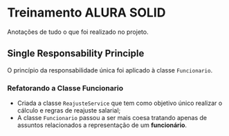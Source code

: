 # Treinamento ALURA SOLID

Anotações de tudo o que foi realizado no projeto.

## Single Responsability Principle

O princípio da responsabilidade única foi aplicado à classe `Funcionario`.

### Refatorando a Classe Funcionario
- Criada a classe `ReajusteService` que tem como objetivo único realizar o cálculo e regras de reajuste salarial;
- A classe `Funcionario` passou a ser mais coesa tratando apenas de assuntos relacionados a representação de um **funcionário**.